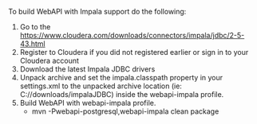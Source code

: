 To build WebAPI with Impala support do the following:
1. Go to the https://www.cloudera.com/downloads/connectors/impala/jdbc/2-5-43.html
2. Register to Cloudera if you did not registered earlier or sign in to your Cloudera account
3. Download the latest Impala JDBC drivers
4. Unpack archive and set the impala.classpath property in your settings.xml to the unpacked archive location (ie: C://downloads/impalaJDBC) inside the webapi-impala profile.
5. Build WebAPI with webapi-impala profile. 
   * mvn -Pwebapi-postgresql,webapi-impala clean package
